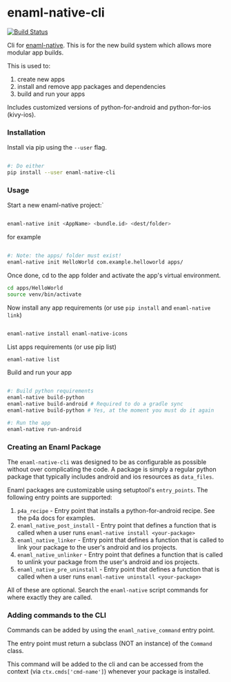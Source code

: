 # enaml-native-cli

[![Build Status](https://travis-ci.org/codelv/enaml-native-cli.svg?branch=master)](https://travis-ci.org/codelv/enaml-native-cli)

Cli for [enaml-native](https://github.com/codelv/enaml-native). This is for the new build system
which allows more modular app builds.
 
This is used to:
 
 1. create new apps
 2. install and remove app packages and dependencies
 3. build and run your apps 

Includes customized versions of python-for-android and python-for-ios (kivy-ios).

### Installation

Install via pip using the `--user` flag. 

```bash 

#: Do either
pip install --user enaml-native-cli


```


### Usage

Start a new enaml-native project:`

```bash 

enaml-native init <AppName> <bundle.id> <dest/folder>

```

for example

```bash

#: Note: the apps/ folder must exist!
enaml-native init HelloWorld com.example.helloworld apps/

```

Once done, cd to the app folder and activate the app's virtual environment.

```bash 
cd apps/HelloWorld
source venv/bin/activate
```

Now install any app requirements (or use `pip install` and `enaml-native link`)

```bash

enaml-native install enaml-native-icons

```

List apps requirements (or use pip list)

```bash
enaml-native list
```

Build and run your app

```bash

#: Build python requirements
enaml-native build-python
enaml-native build-android # Required to do a gradle sync
enaml-native build-python # Yes, at the moment you must do it again

#: Run the app
enaml-native run-android

```



### Creating an Enaml Package

The `enaml-native-cli` was designed to be as configurable as 
possible without over complicating the code. A package is simply a regular
python package that typically includes android and ios resources as `data_files`.

Enaml packages are customizable using setuptool's `entry_points`. The following
entry points are supported:

1. `p4a_recipe` - Entry point that installs a python-for-android recipe. See the p4a docs for examples.
2. `enaml_native_post_install` - Entry point that defines a function that is called when a user runs `enaml-native install <your-package>`
3. `enaml_native_linker` - Entry point that defines a function that is called to link your package to the user's android and ios projects.
4. `enaml_native_unlinker` - Entry point that defines a function that is called to unlink your package from the user's android and ios projects.
5. `enaml_native_pre_uninstall` - Entry point that defines a function that is called when a user runs `enaml-native uninstall <your-package>`

All of these are optional. Search the `enaml-native` script commands for where exactly they are called.


### Adding commands to the CLI

Commands can be added by using the `enaml_native_command` entry point. 

The entry point must return a subclass (NOT an instance) of the `Command` class. 

This command will be added to the cli and can be accessed from the context (via `ctx.cmds['cmd-name']`) 
whenever your package is installed.
 
